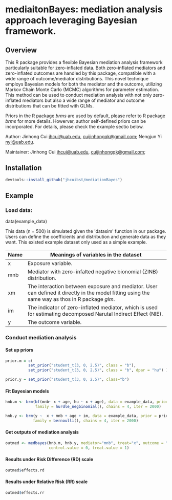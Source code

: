 # mediaitonBayes: mediation analysis approach leveraging Bayesian framework. 

## Overview

This R package provides a flexible Bayesian mediation analysis framework particularly suitable for zero-inflated data. Both zero-inflated mediators and zero-inflated outcomes are handled by this package, compatible with a wide range of outcome/mediator distributions. This novel technique employs Bayesian models for both the mediator and the outcome, utilizing Markov Chain Monte Carlo (MCMC) algorithms for parameter estimation. This method can be used to conduct mediation analysis with not only zero-inflated mediators but also a wide range of mediator and outcome distributions that can be fitted with GLMs. 

Priors in the R package _brms_ are used by default, please refer to R package _brms_ for more details. Howerver, author self-defined priors can be incorporated. For details, please check the example sectio below.

Author: Jinhong Cui jhcui@uab.edu, cuijinhongqk@gmail.com; Nengjun Yi nyi@uab.edu. 

Maintainer: Jinhong Cui jhcui@uab.edu, cuijinhongqk@gmail.com; 

## Installation
```r
devtools::install_github("jhcuibst/mediationBayes")
```

## Example 

### Load data: 

data(example_data)

This data (n = 500) is simulated given the 'datasim' function in our package. Users can define the coefficients and distribution and generate data as they want. This existed example dataset only used as a simple example.

|Name | Meanings of variables in the dataset|
|-----|----------------------------|
|x    |Exposure variable.|
|mnb  |Mediator with zero-infalted negative bionomial (ZINB) distribution.|
|xm   |The interaction between exposure and mediator. User can defined it directly in the model fitting using the same way as thos in R package _glm_.|
|im   |The indicator of zero-inflated mediator, which is used for estimating decomposed Narutal Indirect Effect (NIE).|
|y   |The outcome variable.|

### Conduct mediation analysis 

#### Set up priors
```r
prior.m = c(
          set_prior("student_t(3, 0, 2.5)", class = "b"),  
          set_prior("student_t(3, 0, 2.5)", class = "b", dpar = "hu") )

prior.y = set_prior("student_t(3, 0, 2.5)", class="b")
```

#### Fit Bayesian models
```r
hnb.m <- brm(bf(mnb~ x + age, hu ~ x + age), data = example_data, prior = prior.m,  
             family = hurdle_negbinomial(), chains = 4, iter = 2000)

hnb.y <- brm(y ~  x + mnb + age + im, data = example_data, prior = prior.y,  
            family = bernoulli(), chains = 4, iter = 2000)
```

#### Get outputs of mediation analysis
```r
outmed <- medbayes(hnb.m, hnb.y, mediator="mnb", treat="x", outcome = "y", ind_mediator = "im",  
                   control.value = 0, treat.value = 1)
```

#### Results under Risk Difference (RD) scale
```r
outmed$effects.rd
```
#### Results under Relative Risk (RR) scale
```r
outmed$effects.rr
```
